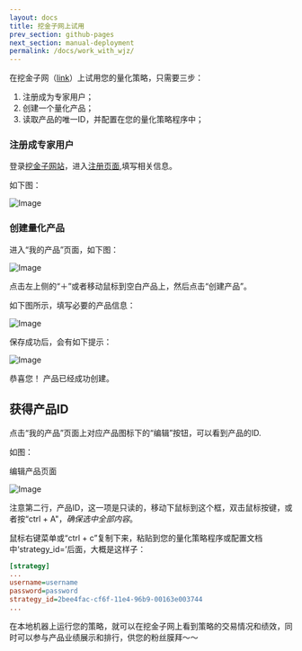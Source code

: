 ```yaml
---
layout: docs
title: 挖金子网上试用  
prev_section: github-pages
next_section: manual-deployment
permalink: /docs/work_with_wjz/
---
```


在挖金子网（[link](http://www.wajinzi.me/)）上试用您的量化策略，只需要三步：

1. 注册成为专家用户；
2. 创建一个量化产品；
3. 读取产品的唯一ID，并配置在您的量化策略程序中；

### 注册成专家用户
登录[挖金子网站](http://www.wajinzi.me/)，进入[注册页面](http://www.wajinzi.me/register/?expert),填写相关信息。

如下图：

![Image]({{site.baseurl}}/images/docs/wjz/register_expert.png)

### 创建量化产品

进入“我的产品”页面，如下图：

![Image]({{site.baseurl}}/images/docs/wjz/create_prod1.png)

点击左上侧的“＋”或者移动鼠标到空白产品上，然后点击“创建产品”。

如下图所示，填写必要的产品信息：

![Image]({{site.baseurl}}/images/docs/wjz/create_prod2.png)

保存成功后，会有如下提示：

![Image]({{site.baseurl}}/images/docs/wjz/create_success.png)

恭喜您！ 产品已经成功创建。

## 获得产品ID

点击“我的产品”页面上对应产品图标下的“编辑”按钮，可以看到产品的ID.

如图：

编辑产品页面

![Image]({{site.baseurl}}/images/docs/wjz/edit_prod.png)

注意第二行，产品ID，这一项是只读的，移动下鼠标到这个框，双击鼠标按键，或者按“ctrl + A"，*确保选中全部内容*。
 
鼠标右键菜单或“ctrl + c”复制下来，粘贴到您的量化策略程序或配置文档中‘strategy_id=’后面，大概是这样子：

```ini
[strategy]
...
username=username
password=password
strategy_id=2bee4fac-cf6f-11e4-96b9-00163e003744
...
```

在本地机器上运行您的策略，就可以在挖金子网上看到策略的交易情况和绩效，同时可以参与产品业绩展示和排行，供您的粉丝膜拜〜〜

